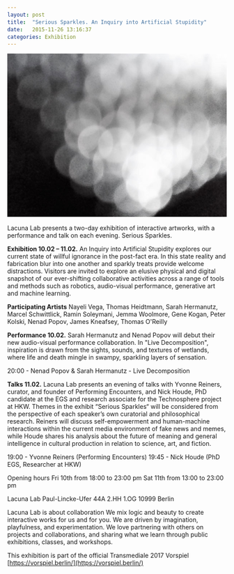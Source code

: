 ```yaml
---
layout: post
title:  "Serious Sparkles. An Inquiry into Artificial Stupidity"
date:   2015-11-26 13:16:37
categories: Exhibition
---
```

![Seroius Sparkles](/img/events/serious_sparkles.jpg)

Lacuna Lab presents a two-day exhibition of interactive artworks, with a performance and talk on each evening. Serious Sparkles. 

**Exhibition 10.02 – 11.02.**
An Inquiry into Artificial Stupidity explores our current state of willful ignorance in the post-fact era. In this state reality and fabrication blur into one another and sparkly treats provide welcome distractions. Visitors are invited to explore an elusive physical and digital snapshot of our ever-shifting collaborative activities across a range of tools and methods such as robotics, audio-visual performance, generative art and machine learning.

**Participating Artists**
Nayeli Vega, Thomas Heidtmann, Sarah Hermanutz, Marcel Schwittlick, Ramin Soleymani, Jemma Woolmore, Gene Kogan, Peter Kolski, Nenad Popov, James Kneafsey, Thomas O'Reilly

**Performance 10.02.**
Sarah Hermanutz and Nenad Popov will debut their new audio-visual performance collaboration. In "Live Decomposition", inspiration is drawn from the sights, sounds, and textures of wetlands, where life and death mingle in swampy, sparkling layers of sensation.

20:00 - Nenad Popov & Sarah Hermanutz - Live Decomposition

**Talks 11.02.**
Lacuna Lab presents an evening of talks with Yvonne Reiners, curator, and founder of Performing Encounters, and Nick Houde, PhD candidate at the EGS and research associate for the Technosphere project at HKW. Themes in the exhibit “Serious Sparkles“ will be considered from the perspective of each speaker’s own curatorial and philosophical research. Reiners will discuss self-empowerment and human-machine interactions within the current media environment of fake news and memes, while Houde shares his analysis about the future of meaning and general intelligence in cultural production in relation to science, art, and fiction. 

19:00 - Yvonne Reiners (Performing Encounters)
19:45 - Nick Houde (PhD EGS, Researcher at HKW) 

Opening hours
Fri 10th from 18:00 to 23:00 pm
Sat 11th from 13:00 to 23:00 pm


Lacuna Lab
Paul-Lincke-Ufer 44A 
2.HH 1.OG 
10999 Berlin

Lacuna Lab is about collaboration
We mix logic and beauty to create interactive works for us and for you. We are driven by imagination, playfulness, and experimentation. We love partnering with others on projects and collaborations, and sharing what we learn through public exhibitions, classes, and workshops.

This exhibition is part of the official Transmediale 2017 Vorspiel [https://vorspiel.berlin/](https://vorspiel.berlin/)